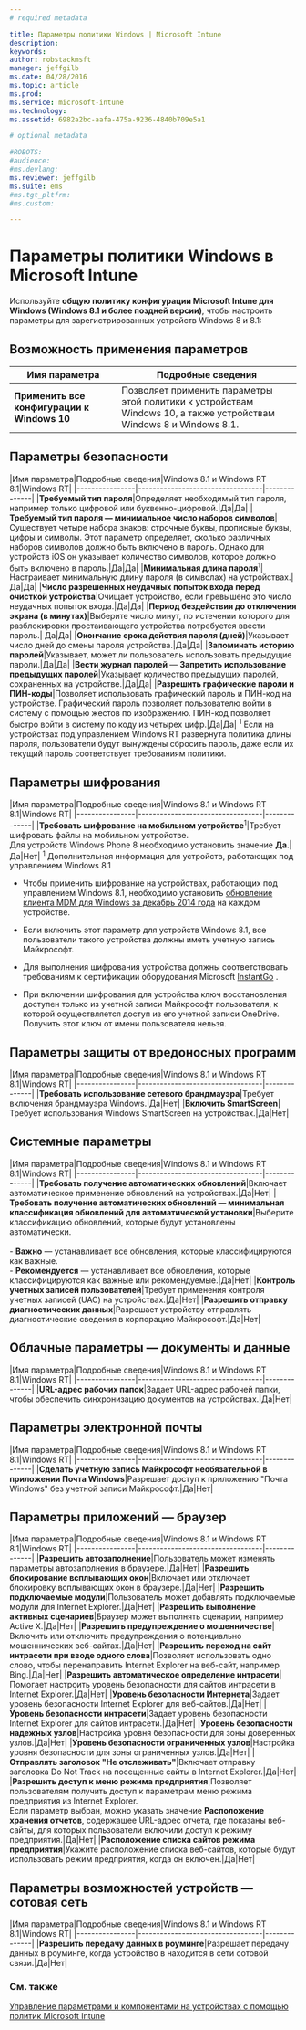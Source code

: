 ```yaml
---
# required metadata

title: Параметры политики Windows | Microsoft Intune
description:
keywords:
author: robstackmsft
manager: jeffgilb
ms.date: 04/28/2016
ms.topic: article
ms.prod:
ms.service: microsoft-intune
ms.technology:
ms.assetid: 6982a2bc-aafa-475a-9236-4840b709e5a1

# optional metadata

#ROBOTS:
#audience:
#ms.devlang:
ms.reviewer: jeffgilb
ms.suite: ems
#ms.tgt_pltfrm:
#ms.custom:

---
```


# Параметры политики Windows в Microsoft Intune
Используйте **общую политику конфигурации Microsoft Intune для Windows (Windows 8.1 и более поздней версии)**, чтобы настроить параметры для зарегистрированных устройств Windows 8 и 8.1:

## Возможность применения параметров

|Имя параметра|Подробные сведения|
|----------------|----------------------------------|
|**Применить все конфигурации к Windows 10**|Позволяет применить параметры этой политики к устройствам Windows 10, а также устройствам Windows 8 и Windows 8.1.|

## Параметры безопасности

|Имя параметра|Подробные сведения|Windows 8.1 и Windows RT 8.1|Windows RT|
|----------------|----------------------------------|--------------|
|**Требуемый тип пароля**|Определяет необходимый тип пароля, например только цифровой или буквенно-цифровой.|Да|Да|
|**Требуемый тип пароля — минимальное число наборов символов**|Существует четыре набора знаков: строчные буквы, прописные буквы, цифры и символы. Этот параметр определяет, сколько различных наборов символов должно быть включено в пароль. Однако для устройств iOS он указывает количество символов, которое должно быть включено в пароль.|Да|Да|
|**Минимальная длина пароля**<sup>1</sup>|Настраивает минимальную длину пароля (в символах) на устройствах.|Да|Да|
|**Число разрешенных неудачных попыток входа перед очисткой устройства**|Очищает устройство, если превышено это число неудачных попыток входа.|Да|Да|
|**Период бездействия до отключения экрана (в минутах)**|Выберите число минут, по истечении которого для разблокировки простаивающего устройства потребуется ввести пароль.| Да|Да|
|**Окончание срока действия пароля (дней)**|Указывает число дней до смены пароля устройства.|Да|Да|
|**Запоминать историю паролей**|Указывает, может ли пользователь использовать предыдущие пароли.|Да|Да|
|**Вести журнал паролей** — **Запретить использование предыдущих паролей**|Указывает количество предыдущих паролей, сохраненных на устройстве.|Да|Да|
|**Разрешить графические пароли и ПИН-коды**|Позволяет использовать графический пароль и ПИН-код на устройстве. Графический пароль позволяет пользователю войти в систему с помощью жестов по изображению. ПИН-код позволяет быстро войти в систему по коду из четырех цифр.|Да|Да|
<sup>1</sup> Если на устройствах под управлением Windows RT развернута политика длины пароля, пользователи будут вынуждены сбросить пароль, даже если их текущий пароль соответствует требованиям политики.

## Параметры шифрования

|Имя параметра|Подробные сведения|Windows 8.1 и Windows RT 8.1|Windows RT|
|----------------|----------------------------------|--------------|
|**Требовать шифрование на мобильном устройстве**<sup>1</sup>|Требует шифровать файлы на мобильном устройстве.<br>Для устройств Windows Phone 8 необходимо установить значение **Да**.|Да|Нет|
<sup>1</sup> Дополнительная информация для устройств, работающих под управлением Windows 8.1

-   Чтобы применить шифрование на устройствах, работающих под управлением Windows 8.1, необходимо установить [обновление клиента MDM для Windows за декабрь 2014 года](http://support.microsoft.com/kb/3013816) на каждом устройстве.

-   Если включить этот параметр для устройств Windows 8.1, все пользователи такого устройства должны иметь учетную запись Майкрософт.

-   Для выполнения шифрования устройства должны соответствовать требованиям к сертификации оборудования Microsoft [InstantGo](http://blogs.windows.com/bloggingwindows/2014/06/19/instantgo-a-better-way-to-sleep/) .

-   При включении шифрования для устройства ключ восстановления доступен только из учетной записи Майкрософт пользователя, к которой осуществляется доступ из его учетной записи OneDrive. Получить этот ключ от имени пользователя нельзя.

## Параметры защиты от вредоносных программ

|Имя параметра|Подробные сведения|Windows 8.1 и Windows RT 8.1|Windows RT|
|----------------|----------------------------------|--------------|
|**Требовать использование сетевого брандмауэра**|Требует включения брандмауэра Windows.|Да|Нет|
|**Включить SmartScreen**|Требует использования Windows SmartScreen на устройствах.|Да|Нет|

## Системные параметры

|Имя параметра|Подробные сведения|Windows 8.1 и Windows RT 8.1|Windows RT|
|----------------|----------------------------------|--------------|
|**Требовать получение автоматических обновлений**|Включает автоматическое применение обновлений на устройствах.|Да|Нет|
|**Требовать получение автоматических обновлений — минимальная классификация обновлений для автоматической установки**|Выберите классификацию обновлений, которые будут установлены автоматически.<br /><br />-   **Важно** — устанавливает все обновления, которые классифицируются как важные.<br />-   **Рекомендуется** — устанавливает все обновления, которые классифицируются как важные или рекомендуемые.|Да|Нет|
|**Контроль учетных записей пользователей**|Требует применения контроля учетных записей (UAC) на устройствах.|Да|Нет|
|**Разрешить отправку диагностических данных**|Разрешает устройству отправлять диагностические сведения в корпорацию Майкрософт.|Да|Нет|


## Облачные параметры — документы и данные

|Имя параметра|Подробные сведения|Windows 8.1 и Windows RT 8.1|Windows RT|
|----------------|----------------------------------|--------------|
|**URL-адрес рабочих папок**|Задает URL-адрес рабочей папки, чтобы обеспечить синхронизацию документов на устройствах.|Да|Нет|

## Параметры электронной почты

|Имя параметра|Подробные сведения|Windows 8.1 и Windows RT 8.1|Windows RT|
|----------------|----------------------------------|--------------|
|**Сделать учетную запись Майкрософт необязательной в приложении Почта Windows**|Разрешает доступ к приложению "Почта Windows" без учетной записи Майкрософт.|Да|Нет|

## Параметры приложений — браузер

|Имя параметра|Подробные сведения|Windows 8.1 и Windows RT 8.1|Windows RT|
|----------------|----------------------------------|--------------|
|**Разрешить автозаполнение**|Пользователь может изменять параметры автозаполнения в браузере.|Да|Нет|
|**Разрешить блокирование всплывающих окон**|Включает или отключает блокировку всплывающих окон в браузере.|Да|Нет|
|**Разрешить подключаемые модули**|Пользователь может добавлять подключаемые модули для Internet Explorer.|Да|Нет|
|**Разрешить выполнение активных сценариев**|Браузер может выполнять сценарии, например Active X.|Да|Нет|
|**Разрешить предупреждение о мошенничестве**|Включить или отключить предупреждения о потенциально мошеннических веб-сайтах.|Да|Нет|
|**Разрешить переход на сайт интрасети при вводе одного слова**|Позволяет использовать одно слово, чтобы перенаправить Internet Explorer на веб-сайт, например Bing.|Да|Нет|
|**Разрешить автоматическое определение интрасети**|Помогает настроить уровень безопасности для сайтов интрасети в Internet Explorer.|Да|Нет|
|**Уровень безопасности Интернета**|Задает уровень безопасности Internet Explorer для веб-сайтов.|Да|Нет|
|**Уровень безопасности интрасети**|Задает уровень безопасности Internet Explorer для сайтов интрасети.|Да|Нет|
|**Уровень безопасности надежных узлов**|Настройка уровня безопасности для зоны доверенных узлов.|Да|Нет|
|**Уровень безопасности ограниченных узлов**|Настройка уровня безопасности для зоны ограниченных узлов.|Да|Нет|
|**Отправлять заголовок "Не отслеживать"**|Включает отправку заголовка Do Not Track на посещенные сайты в Internet Explorer.|Да|Нет|
|**Разрешить доступ к меню режима предприятия**|Позволяет пользователям получить доступ к параметрам меню режима предприятия из Internet Explorer.<br>Если параметр выбран, можно указать значение **Расположение хранения отчетов**, содержащее URL-адрес отчета, где показаны веб-сайты, для которых пользователи включили доступ к режиму предприятия.|Да|Нет|
|**Расположение списка сайтов режима предприятия**|Укажите расположение списка веб-сайтов, которые будут использовать режим предприятия, когда он включен.|Да|Нет|

## Параметры возможностей устройств — сотовая сеть

|Имя параметра|Подробные сведения|Windows 8.1 и Windows RT 8.1|Windows RT|
|----------------|----------------------------------|--------------|
|**Разрешить передачу данных в роуминге**|Разрешает передачу данных в роуминге, когда устройство в находится в сети сотовой связи.|Да|Нет|



### См. также
[Управление параметрами и компонентами на устройствах с помощью политик Microsoft Intune](manage-settings-and-features-on-your-devices-with-microsoft-intune-policies.md)



<!--HONumber=May16_HO2-->



